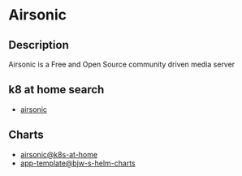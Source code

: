 # Airsonic

## Description

Airsonic is a Free and Open Source community driven media server

## k8 at home search

- [airsonic](https://nanne.dev/k8s-at-home-search/#/airsonic)

## Charts

- [airsonic@k8s-at-home](https://k8s-at-home.com/charts/)
- [app-template@bjw-s-helm-charts](http://bjw-s.github.io/helm-charts/)
